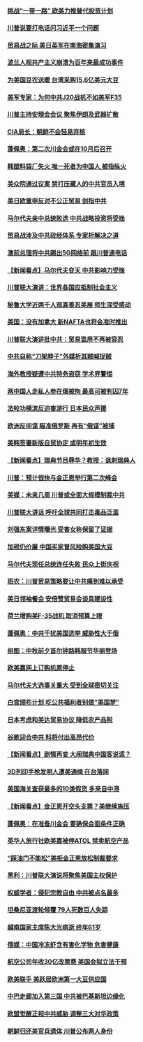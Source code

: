 #### [挑战“一带一路” 欧美力推替代投资计划](../pages/nsc418/n10746020.md) 

#### [川普说要打电话问习近平一个问题](../pages/nsc418/n10745915.md) 

#### [贸易战之际  美日英军在南海密集演习](../pages/nsc418/n10745318.md) 

#### [波兰人视共产主义崩溃为百年来最成功事件](../pages/nsc418/n10745065.md) 

#### [为美国豆农送暖 台湾采购15.6亿美元大豆](../pages/nsc418/n10744438.md) 

#### [美军专家：为何中共J20战机不如美军F35](../pages/nsc418/n10744328.md) 

#### [川普主持安理会会议 聚焦伊朗及武器扩散](../pages/nsc418/n10743827.md) 

#### [CIA局长：朝鲜不会轻易弃核](../pages/nsc418/n10743709.md) 

#### [蓬佩奥：第二次川金会或在10月后召开](../pages/nsc418/n10743470.md) 

#### [韩塑料袋厂失火 唯一死者为中国人 被指纵火](../pages/nsc418/n10742425.md) 

#### [美众院通过议案 禁打压藏人的中共官员入境](../pages/nsc418/n10742799.md) 

#### [美日欧重申反对不公正贸易 剑指中共](../pages/nsc418/n10741899.md) 

#### [马尔代夫亲中总统败选 中共战略投资将受挫](../pages/nsc418/n10741871.md) 

#### [贸易战涉及中共政经体系 专家析解决之道](../pages/nsc418/n10740870.md) 

#### [澳前总理将中共踢出5G网络前 跟川普通电话](../pages/nsc418/n10741478.md) 

#### [【新闻看点】马尔代夫变天 中共影响力受挫](../pages/nsc418/n10741192.md) 

#### [川普联大演讲：世界各国应抵制社会主义](../pages/nsc418/n10741314.md) 

#### [秘鲁大学近两千人观真善忍美展 师生深受感动](../pages/nsc418/n10739878.md) 

#### [美国：没有加拿大 新NAFTA也将会准时推出](../pages/nsc418/n10740976.md) 

#### [川普联大演讲批中共：贸易滥用不再被容忍](../pages/nsc418/n10739956.md) 

#### [中共自称“刀架脖子”外媒析其贼喊捉贼](../pages/nsc418/n10740043.md) 

#### [海外教授疑遭中共特务盗窃 学术界警惕](../pages/nsc418/n10740296.md) 

#### [两中国人走私人参在俄被拘 最高可被判囚7年](../pages/nsc418/n10739438.md) 

#### [法轮功横滨反迫害游行 日本民众声援](../pages/nsc418/n10739207.md) 

#### [欧洲反间谍 瞄准俄罗斯 再有“俄谍”被捕](../pages/nsc418/n10738616.md) 

#### [美韩签署新版自贸协定 或明年初生效](../pages/nsc418/n10738478.md) 

#### [【新闻看点】瑞典节目辱华？教授：讽刺瑞典人](../pages/nsc418/n10737977.md) 

#### [川普：预计很快与金正恩举行第二次峰会](../pages/nsc418/n10738118.md) 

#### [美媒：未来几周 川普或全面大规模制裁中共](../pages/nsc418/n10737981.md) 

#### [川普联大讲话 呼吁全球共同打击毒品泛滥](../pages/nsc418/n10738024.md) 

#### [刘强东案详情曝光 受害女称保留了证据](../pages/nsc418/n10737631.md) 

#### [加税仍价廉 中国买家冒风险购美国大豆](../pages/nsc418/n10737271.md) 

#### [马尔代夫现任总统连任失败 民众上街庆祝](../pages/nsc418/n10737218.md) 

#### [班农：川普贸易策略要让中共痛到难以承受](../pages/nsc418/n10737219.md) 

#### [美日领袖餐会 安倍赞贸易会谈具建设性](../pages/nsc418/n10737042.md) 

#### [荷兰增购美F-35战机 取消预算上限](../pages/nsc418/n10734284.md) 

#### [蓬佩奥：中共干扰美国选举 威胁性大于俄](../pages/nsc418/n10735646.md) 

#### [组图：中秋前夕首尔钟路韩服节华丽登场](../pages/nsc418/n10735454.md) 

#### [欧美嘉网上订购机票停止](../pages/nsc418/n10735123.md) 

#### [马尔代夫大选事关重大 受到全球密切关注](../pages/nsc418/n10735030.md) 

#### [白宫颁布计划 吃公共福利者别做“美国梦”](../pages/nsc418/n10734807.md) 

#### [日本考虑和美达贸易协议 降低农产品税](../pages/nsc418/n10734203.md) 

#### [谷歌迎合中共 料将付出高昂代价](../pages/nsc418/n10734244.md) 

#### [【新闻看点】剧情再变 大闹瑞典中国客说谎？](../pages/nsc418/n10733960.md) 

#### [3D列印手枪发明人遭美通缉 在台落网](../pages/nsc418/n10733442.md) 

#### [美国海关查获最多的10类假货 多来自中港](../pages/nsc418/n10732296.md) 

#### [【新闻看点】金正恩开空头支票？美继续施压](../pages/nsc418/n10732173.md) 

#### [蓬佩奥：在准备川金会 要确保会面条件正确](../pages/nsc418/n10732202.md) 

#### [英华人旅行社欧美嘉被停ATOL 禁卖航空产品](../pages/nsc418/n10729781.md) 

#### [“踩油门不能松”美拒金正恩放松制裁要求](../pages/nsc418/n10731932.md) 

#### [黑利：川普联大演说将聚焦美国主权保护](../pages/nsc418/n10731886.md) 

#### [权威学者：侵犯宗教自由 中共被点名最多](../pages/nsc418/n10729835.md) 

#### [坦桑尼亚渡轮倾覆 79人死数百人失踪](../pages/nsc418/n10730870.md) 

#### [越南国家主席陈大光病逝 终年61岁](../pages/nsc418/n10730888.md) 

#### [俄媒：中国冷冻虾含有害化学物 危害健康](../pages/nsc418/n10730116.md) 

#### [航空公司年收30亿改票费 美国会拟立法干预](../pages/nsc418/n10730365.md) 

#### [欧美联手 美跃居欧洲第一大豆供应国](../pages/nsc418/n10729227.md) 

#### [中巴走廊加入第三国 中共被巴基斯坦边缘化](../pages/nsc418/n10729111.md) 

#### [欧盟觉醒正视中共威胁 调整三大对华政策](../pages/nsc418/n10729769.md) 

#### [朝鲜归还美官兵遗体 川普公布两人身份](../pages/nsc418/n10729499.md) 

